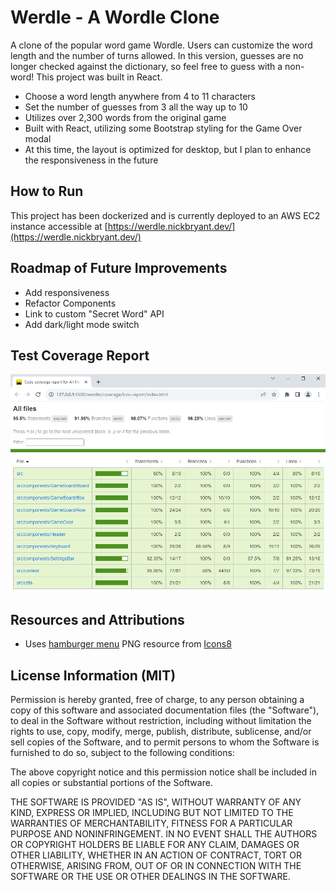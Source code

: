 # Werdle - A Wordle Clone

A clone of the popular word game Wordle. Users can customize the word length and the number of turns allowed. In this version, guesses are no longer checked against the dictionary, so feel free to guess with a non-word! This project was built in React.

- Choose a word length anywhere from 4 to 11 characters
- Set the number of guesses from 3 all the way up to 10
- Utilizes over 2,300 words from the original game
- Built with React, utilizing some Bootstrap styling for the Game Over modal
- At this time, the layout is optimized for desktop, but I plan to enhance the responsiveness in the future

## How to Run

This project has been dockerized and is currently deployed to an AWS EC2 instance accessible at [https://werdle.nickbryant.dev/](https://werdle.nickbryant.dev/)

## Roadmap of Future Improvements

- Add responsiveness
- Refactor Components
- Link to custom "Secret Word" API
- Add dark/light mode switch


## Test Coverage Report

![](./public/cov/latest.png)

## Resources and Attributions

- Uses [hamburger menu](https://icons8.com/icon/k1Q9gcdbeRVn/hamburger-menu) PNG resource from [Icons8](https://icons8.com)

## License Information (MIT)

Permission is hereby granted, free of charge, to any person obtaining a copy of this software and associated documentation files (the "Software"), to deal in the Software without restriction, including without limitation the rights to use, copy, modify, merge, publish, distribute, sublicense, and/or sell copies of the Software, and to permit persons to whom the Software is furnished to do so, subject to the following conditions:

The above copyright notice and this permission notice shall be included in all copies or substantial portions of the Software.

THE SOFTWARE IS PROVIDED "AS IS", WITHOUT WARRANTY OF ANY KIND, EXPRESS OR IMPLIED, INCLUDING BUT NOT LIMITED TO THE WARRANTIES OF MERCHANTABILITY, FITNESS FOR A PARTICULAR PURPOSE AND NONINFRINGEMENT. IN NO EVENT SHALL THE AUTHORS OR COPYRIGHT HOLDERS BE LIABLE FOR ANY CLAIM, DAMAGES OR OTHER LIABILITY, WHETHER IN AN ACTION OF CONTRACT, TORT OR OTHERWISE, ARISING FROM, OUT OF OR IN CONNECTION WITH THE SOFTWARE OR THE USE OR OTHER DEALINGS IN THE SOFTWARE.

